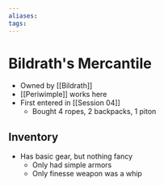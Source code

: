 ```yaml
---
aliases: 
tags: 
---
```


# Bildrath's Mercantile

- Owned by [[Bildrath]]
- [[Periwimple]] works here
- First entered in [[Session 04]]
	- Bought 4 ropes, 2 backpacks, 1 piton

## Inventory

- Has basic gear, but nothing fancy
	- Only had simple armors
	- Only finesse weapon was a whip